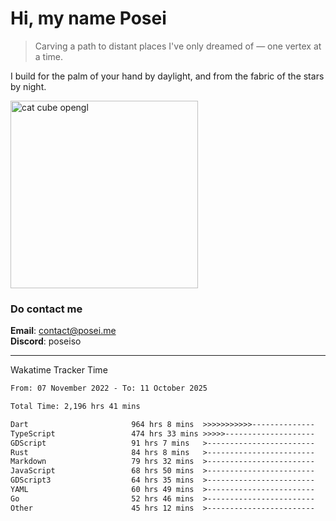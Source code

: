 # Hi, my name Posei  
> Carving a path to distant places I've only dreamed of — one vertex at a time.  

I build for the palm of your hand by daylight, and from the fabric of the stars by night.

  <img src="https://github.com/user-attachments/assets/54c92bc8-af3e-4bf1-b442-e889f1c01633" width="300" alt="cat cube opengl" />

### Do contact me

**Email**: [contact@posei.me](mailto:contact@posei.me)  
**Discord**: poseiso

---

Wakatime Tracker Time

<!--START_SECTION:waka-->

```txt
From: 07 November 2022 - To: 11 October 2025

Total Time: 2,196 hrs 41 mins

Dart                       964 hrs 8 mins  >>>>>>>>>>>--------------   43.90 %
TypeScript                 474 hrs 33 mins >>>>>--------------------   21.61 %
GDScript                   91 hrs 7 mins   >------------------------   04.15 %
Rust                       84 hrs 8 mins   >------------------------   03.83 %
Markdown                   79 hrs 32 mins  >------------------------   03.62 %
JavaScript                 68 hrs 50 mins  >------------------------   03.13 %
GDScript3                  64 hrs 35 mins  >------------------------   02.94 %
YAML                       60 hrs 49 mins  >------------------------   02.77 %
Go                         52 hrs 46 mins  >------------------------   02.40 %
Other                      45 hrs 12 mins  >------------------------   02.06 %
```

<!--END_SECTION:waka-->
